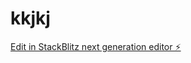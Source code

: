 # kkjkj

[Edit in StackBlitz next generation editor ⚡️](https://stackblitz.com/~/github.com/ArthurPhyto/kkjkj)